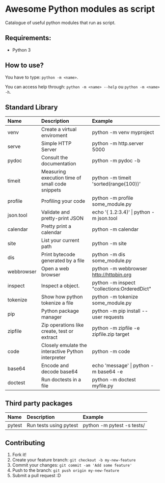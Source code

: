 # Awesome Python modules as script

Catalogue of useful python modules that run as script.

## Requirements:
* Python 3

## How to use?

You have to type: `python -m <name>`.

You can access help through: `python -m <name> --help` ou `python -m <name> -h`.

Standard Library
----------------

| Name          | Description                                       | Example                                      |
| :------------ |:------------------------------------------------- |:---------------------------------------------|
| venv          | Create a virtual enviroment                       | python -m venv myproject                     |
| serve         | Simple HTTP Server                                | python -m http.server 5000                   |
| pydoc         | Consult the documentation                         | python -m pydoc -b                           |
| timeit        | Measuring execution time of small code snippets   | python -m timeit 'sorted(range(100))'        |
| profile       | Profiling your code                               | python -m profile some_module.py             |
| json.tool     | Validate and pretty-print JSON                    | echo '{ 1.2:3.4}' \| python -m json.tool     |
| calendar      | Pretty print a calendar                           | python -m calendar                           |
| site          | List your current path                            | python -m site                               |
| dis           | Print bytecode generated by a file                | python -m dis some_module.py                 |
| webbrowser    | Open a web browser                                | python -m webbrowser http://httpbin.org      |
| inspect       | Inspect a object.                                 | python -m inspect "collections:OrderedDict"  |
| tokenize      | Show how python tokenize a file                   | python -m tokenize some_module.py            |
| pip           | Python package manager                            | python -m pip install --user requests        |
| zipfile       | Zip operations like create, test or extract       | python -m zipfile -e zipfile.zip target      |
| code          | Closely emulate the interactive Python interpreter| python -m code                               |
| base64        | Encode and decode base64                          | echo 'message' \| python -m base64 -e        |
| doctest       | Run doctests in a file                            | python -m doctest myfile.py                  |

Third party packages
--------------------

| Name          | Description                                    |Example                    |
|:------------- |:---------------------------------------------- |:--------------------------|
| pytest        |Run tests using pytest                          | python -m pytest -s tests/|

## Contributing

1. Fork it!
2. Create your feature branch: `git checkout -b my-new-feature`
3. Commit your changes: `git commit -am 'Add some feature'`
4. Push to the branch: `git push origin my-new-feature`
5. Submit a pull request :D
